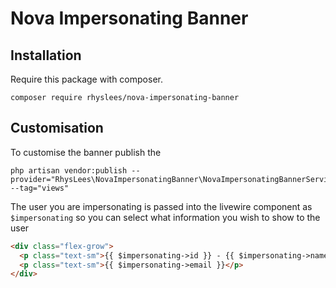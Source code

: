 # Nova Impersonating Banner

## Installation

Require this package with composer.

```shell
composer require rhyslees/nova-impersonating-banner
```


## Customisation

To customise the banner publish the 
```shell
php artisan vendor:publish --provider="RhysLees\NovaImpersonatingBanner\NovaImpersonatingBannerServiceProvider" --tag="views"
```

The user you are impersonating is passed into the livewire component as `$impersonating` so you can select what information you wish to show to the user

```html
<div class="flex-grow">
  <p class="text-sm">{{ $impersonating->id }} - {{ $impersonating->name }}</p>
  <p class="text-sm">{{ $impersonating->email }}</p>
</div>
```
